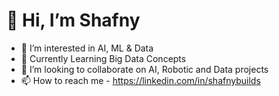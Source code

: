 # 👋 Hi, I’m Shafny
- 👀 I’m interested in AI, ML & Data
- 🌱 Currently Learning Big Data Concepts
- 💞️ I’m looking to collaborate on AI, Robotic and Data projects
- 📫 How to reach me - https://linkedin.com/in/shafnybuilds

<!---
shafnybuilds/shafnybuilds is a ✨ special ✨ repository because its `README.md` (this file) appears on your GitHub profile.
You can click the Preview link to take a look at your changes.
--->
